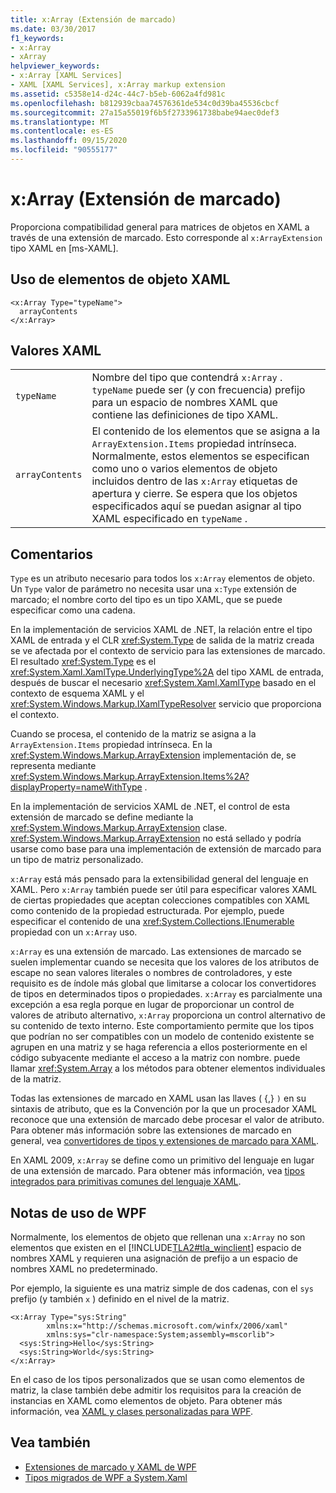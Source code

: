 ```yaml
---
title: x:Array (Extensión de marcado)
ms.date: 03/30/2017
f1_keywords:
- x:Array
- xArray
helpviewer_keywords:
- x:Array [XAML Services]
- XAML [XAML Services], x:Array markup extension
ms.assetid: c5358e14-d24c-44c7-b5eb-6062a4fd981c
ms.openlocfilehash: b812939cbaa74576361de534c0d39ba45536cbcf
ms.sourcegitcommit: 27a15a55019f6b5f2733961738babe94aec0def3
ms.translationtype: MT
ms.contentlocale: es-ES
ms.lasthandoff: 09/15/2020
ms.locfileid: "90555177"
---
```

# <a name="xarray-markup-extension"></a>x:Array (Extensión de marcado)

Proporciona compatibilidad general para matrices de objetos en XAML a través de una extensión de marcado. Esto corresponde al `x:ArrayExtension` tipo XAML en [ms-XAML].

## <a name="xaml-object-element-usage"></a>Uso de elementos de objeto XAML

```xaml
<x:Array Type="typeName">
  arrayContents
</x:Array>
```

## <a name="xaml-values"></a>Valores XAML

|||
|-|-|
|`typeName`|Nombre del tipo que contendrá `x:Array` . `typeName` puede ser (y con frecuencia) prefijo para un espacio de nombres XAML que contiene las definiciones de tipo XAML.|
|`arrayContents`|El contenido de los elementos que se asigna a la `ArrayExtension.Items` propiedad intrínseca. Normalmente, estos elementos se especifican como uno o varios elementos de objeto incluidos dentro de las `x:Array` etiquetas de apertura y cierre. Se espera que los objetos especificados aquí se puedan asignar al tipo XAML especificado en `typeName` .|

## <a name="remarks"></a>Comentarios

`Type` es un atributo necesario para todos los `x:Array` elementos de objeto. Un `Type` valor de parámetro no necesita usar una `x:Type` extensión de marcado; el nombre corto del tipo es un tipo XAML, que se puede especificar como una cadena.

En la implementación de servicios XAML de .NET, la relación entre el tipo XAML de entrada y el CLR <xref:System.Type> de salida de la matriz creada se ve afectada por el contexto de servicio para las extensiones de marcado. El resultado <xref:System.Type> es el <xref:System.Xaml.XamlType.UnderlyingType%2A> del tipo XAML de entrada, después de buscar el necesario <xref:System.Xaml.XamlType> basado en el contexto de esquema XAML y el <xref:System.Windows.Markup.IXamlTypeResolver> servicio que proporciona el contexto.

Cuando se procesa, el contenido de la matriz se asigna a la `ArrayExtension.Items` propiedad intrínseca. En la <xref:System.Windows.Markup.ArrayExtension> implementación de, se representa mediante <xref:System.Windows.Markup.ArrayExtension.Items%2A?displayProperty=nameWithType> .

En la implementación de servicios XAML de .NET, el control de esta extensión de marcado se define mediante la <xref:System.Windows.Markup.ArrayExtension> clase. <xref:System.Windows.Markup.ArrayExtension> no está sellado y podría usarse como base para una implementación de extensión de marcado para un tipo de matriz personalizado.

`x:Array` está más pensado para la extensibilidad general del lenguaje en XAML. Pero `x:Array` también puede ser útil para especificar valores XAML de ciertas propiedades que aceptan colecciones compatibles con XAML como contenido de la propiedad estructurada. Por ejemplo, puede especificar el contenido de una <xref:System.Collections.IEnumerable> propiedad con un `x:Array` uso.

`x:Array` es una extensión de marcado. Las extensiones de marcado se suelen implementar cuando se necesita que los valores de los atributos de escape no sean valores literales o nombres de controladores, y este requisito es de índole más global que limitarse a colocar los convertidores de tipos en determinados tipos o propiedades. `x:Array` es parcialmente una excepción a esa regla porque en lugar de proporcionar un control de valores de atributo alternativo, `x:Array` proporciona un control alternativo de su contenido de texto interno. Este comportamiento permite que los tipos que podrían no ser compatibles con un modelo de contenido existente se agrupen en una matriz y se haga referencia a ellos posteriormente en el código subyacente mediante el acceso a la matriz con nombre. puede llamar <xref:System.Array> a los métodos para obtener elementos individuales de la matriz.

Todas las extensiones de marcado en XAML usan las llaves ( {,} `)` en su sintaxis de atributo, que es la Convención por la que un procesador XAML reconoce que una extensión de marcado debe procesar el valor de atributo. Para obtener más información sobre las extensiones de marcado en general, vea [convertidores de tipos y extensiones de marcado para XAML](type-converters-and-markup-extensions.md).

En XAML 2009, `x:Array` se define como un primitivo del lenguaje en lugar de una extensión de marcado. Para obtener más información, vea [tipos integrados para primitivas comunes del lenguaje XAML](types-for-primitives.md).

## <a name="wpf-usage-notes"></a>Notas de uso de WPF

Normalmente, los elementos de objeto que rellenan una `x:Array` no son elementos que existen en el [!INCLUDE[TLA2#tla_winclient](../../../includes/tla2sharptla-winclient-md.md)] espacio de nombres XAML y requieren una asignación de prefijo a un espacio de nombres XAML no predeterminado.

Por ejemplo, la siguiente es una matriz simple de dos cadenas, con el `sys` prefijo (y también `x` ) definido en el nivel de la matriz.

```xaml
<x:Array Type="sys:String"
        xmlns:x="http://schemas.microsoft.com/winfx/2006/xaml"
        xmlns:sys="clr-namespace:System;assembly=mscorlib">
  <sys:String>Hello</sys:String>
  <sys:String>World</sys:String>
</x:Array>
```

En el caso de los tipos personalizados que se usan como elementos de matriz, la clase también debe admitir los requisitos para la creación de instancias en XAML como elementos de objeto. Para obtener más información, vea [XAML y clases personalizadas para WPF](/dotnet/desktop/wpf/advanced/xaml-and-custom-classes-for-wpf).

## <a name="see-also"></a>Vea también

- [Extensiones de marcado y XAML de WPF](/dotnet/desktop/wpf/advanced/markup-extensions-and-wpf-xaml)
- [Tipos migrados de WPF a System.Xaml](/dotnet/desktop/wpf/advanced/types-migrated-from-wpf-to-system)

